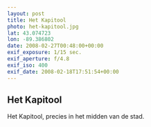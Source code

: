 ```yaml
---
layout: post
title: Het Kapitool
photo: het-kapitool.jpg
lat: 43.074723
lon: -89.386802
date: 2008-02-27T00:48:00+00:00
exif_exposure: 1/15 sec.
exif_aperture: f/4.8
exif_iso: 400
exif_date: 2008-02-18T17:51:54+00:00
---
```


## Het Kapitool

<p>Het Kapitool, precies in het midden van de stad.</p>

